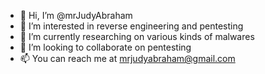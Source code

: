 - 👋 Hi, I’m @mrJudyAbraham
- 👀 I’m interested in reverse engineering and pentesting
- 🌱 I’m currently researching on various kinds of malwares
- 💞️ I’m looking to collaborate on pentesting
- 📫 You can reach me at mrjudyabraham@gmail.com

<!---
mrJudyAbraham/mrJudyAbraham is a ✨ special ✨ repository because its `README.md` (this file) appears on your GitHub profile.
You can click the Preview link to take a look at your changes.
--->
